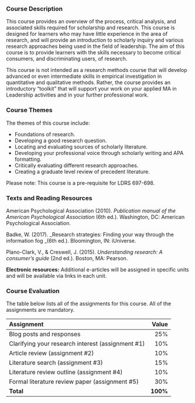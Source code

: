 ### Course Description

This course provides an overview of the process, critical analysis, and associated skills required for scholarship and research. This course is designed for learners who may have little experience in the area of research, and will provide an introduction to scholarly inquiry and various research approaches being used in the field of leadership. The aim of this course is to provide learners with the skills necessary to become critical consumers, and discriminating users, of research.

This course is not intended as a research methods course that will develop advanced or even intermediate skills in empirical investigation in quantitative and qualitative methods. Rather, the course provides an introductory “toolkit” that will support your work on your applied MA in Leadership activities and in your further professional work.

### Course Themes

The themes of this course include:

* Foundations of research.
* Developing a good research question.
* Locating and evaluating sources of scholarly literature.
* Developing your professional voice through scholarly writing and APA formatting.
* Critically evaluating different research approaches.
* Creating a graduate level review of precedent literature.

Please note: This course is a pre-requisite for LDRS 697-698.

### Texts and Reading Resources

American Psychological Association \(2010\). _Publication manual of the American Psychological Association_ \(6th ed.\). Washington, DC: American Psychological Association.

Badke, W. \(2017\). _Research strategies: Finding your way through the information fog _\(6th ed.\). Bloomington, IN: iUniverse.

Plano-Clark, V., & Creswell, J. \(2015\). _Understanding research: A consumer’s guide_ \(2nd ed.\). Boston, MA: Pearson.

**Electronic resources:** Additional e-articles will be assigned in specific units and will be available via links in each unit.

### Course Evaluation

The table below lists all of the assignments for this course.  All of the assignments are mandatory.

| **Assignment** | **Value** |
| :--- | ---: |
| Blog posts and responses | 25% |
| Clarifying your research interest \(assignment \#1\) | 10% |
| Article review \(assignment \#2\) | 10% |
| Literature search \(assignment \#3\) | 15% |
| Literature review outline \(assignment \#4\) | 10% |
| Formal literature review paper \(assignment \#5\) | 30% |
| **Total** | **100%** |

##### 



